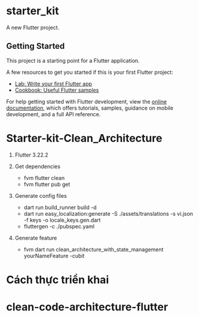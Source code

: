 # starter_kit

A new Flutter project.

## Getting Started

This project is a starting point for a Flutter application.

A few resources to get you started if this is your first Flutter project:

- [Lab: Write your first Flutter app](https://docs.flutter.dev/get-started/codelab)
- [Cookbook: Useful Flutter samples](https://docs.flutter.dev/cookbook)

For help getting started with Flutter development, view the
[online documentation](https://docs.flutter.dev/), which offers tutorials,
samples, guidance on mobile development, and a full API reference.
# Starter-kit-Clean_Architecture
1. Flutter 3.22.2
2. Get dependencies
    - fvm flutter clean
    - fvm flutter pub get

3. Generate config files
    - dart run build_runner build -d
    - dart run easy_localization:generate -S ./assets/translations -s vi.json -f keys -o locale_keys.gen.dart
    - fluttergen -c ./pubspec.yaml
4. Generate feature
    - fvm dart run clean_architecture_with_state_management yourNameFeature -cubit

# Cách thực triển khai
# clean-code-architecture-flutter
